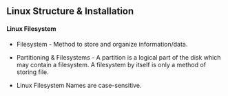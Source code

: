 ## Linux Structure & Installation

#### Linux Filesystem

* Filesystem - Method to store and organize information/data.

* Partitioning & Filesystems - A partition is a logical part of the disk which may contain a filesystem. A filesystem by itself is only a method of storing file.

* Linux Filesystem Names are case-sensitive.

